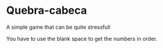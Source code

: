 # Quebra-cabeca
A simple game that can be quite stressfull

You have to use the blank space to get the numbers in order.
